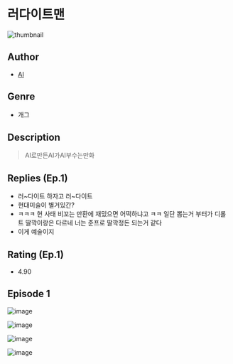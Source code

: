 # 러다이트맨
![thumbnail](https://image-comic.pstatic.net/user_contents_data/challenge_comic/2023/05/25/366769/upload_7291664686219931705_480x623.jpeg)

## Author
- [AI](https://comic.naver.com/artistTitle?id=366769)

## Genre
- 개그

## Description
> AI로만든AI가AI부수는만화

## Replies (Ep.1)
- 러~다이트 하자고 러~다이트
- 현대미술이 별거있간?
- ㅋㅋㅋ 현 사태 비꼬는 만환에 재밌으면 어떡하냐고 ㅋㅋ 일단 뽑는거 부터가 디롤트 딸깍이랑은 다르네 너는 준프로 딸깍정돈 되는거 같다
- 이게 예술이지

## Rating (Ep.1)
- 4.90

## Episode 1
![image](https://image-comic.pstatic.net/user_contents_data/challenge_comic/2023/05/25/366769/upload_7076344025597752884.jpeg)

![image](https://image-comic.pstatic.net/user_contents_data/challenge_comic/2023/05/25/366769/upload_7005412099521591350.jpeg)

![image](https://image-comic.pstatic.net/user_contents_data/challenge_comic/2023/05/25/366769/upload_3847818346111776611.jpeg)

![image](https://image-comic.pstatic.net/user_contents_data/challenge_comic/2023/05/26/366769/upload_3690245132241745463.jpeg)
